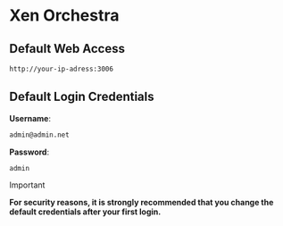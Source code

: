 # Xen Orchestra

## Default Web Access

```bash
http://your-ip-adress:3006
```

## Default Login Credentials

**Username**:

```bash
admin@admin.net
```

**Password**:

```bash
admin
```

> [!IMPORTANT]
>
> **For security reasons, it is strongly recommended that you change the default
> credentials after your first login.**
